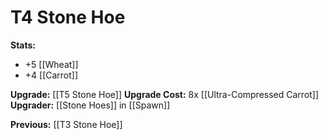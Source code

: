 # T4 Stone Hoe

**Stats:**
+ +5 [[Wheat]]
+ +4 [[Carrot]]

**Upgrade:** [[T5 Stone Hoe]]
**Upgrade Cost:** 8x [[Ultra-Compressed Carrot]]
**Upgrader:** [[Stone Hoes]] in [[Spawn]]

**Previous:** [[T3 Stone Hoe]]